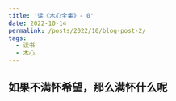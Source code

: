 ```yaml
---
title: '读《木心全集》- 0'
date: 2022-10-14
permalink: /posts/2022/10/blog-post-2/
tags:
  - 读书
  - 木心
---
```


如果不满怀希望，那么满怀什么呢
------